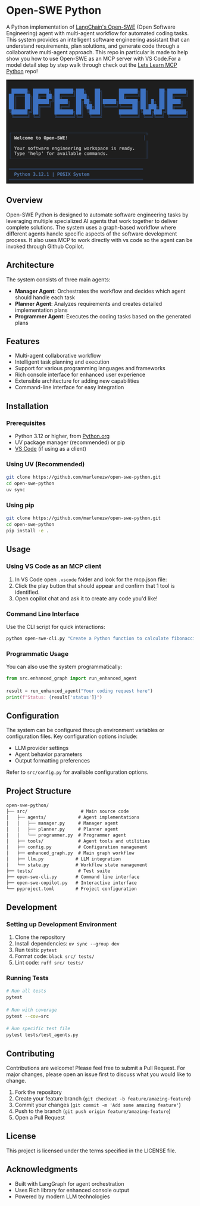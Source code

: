 # Open-SWE Python

A Python implementation of [LangChain's Open-SWE](https://github.com/langchain-ai/open-swe) (Open Software Engineering) agent with multi-agent workflow for automated coding tasks. This system provides an intelligent software engineering assistant that can understand requirements, plan solutions, and generate code through a collaborative multi-agent approach. This repo in particular is made to help show you how to use Open-SWE as an MCP server with VS Code.For a model detail step by step walk through check out the [Lets Learn MCP Python](https://github.com/microsoft/lets-learn-mcp-python) repo! 

![open-swe](./images/open-swe.png)

## Overview

Open-SWE Python is designed to automate software engineering tasks by leveraging multiple specialized AI agents that work together to deliver complete solutions. The system uses a graph-based workflow where different agents handle specific aspects of the software development process. It also uses MCP to work directly with vs code so the agent can be invoked through Github Copilot. 

## Architecture

The system consists of three main agents:

- **Manager Agent**: Orchestrates the workflow and decides which agent should handle each task
- **Planner Agent**: Analyzes requirements and creates detailed implementation plans
- **Programmer Agent**: Executes the coding tasks based on the generated plans

## Features

- Multi-agent collaborative workflow
- Intelligent task planning and execution
- Support for various programming languages and frameworks
- Rich console interface for enhanced user experience
- Extensible architecture for adding new capabilities
- Command-line interface for easy integration

## Installation

### Prerequisites

- Python 3.12 or higher, from [Python.org](https://www.python.org/)
- UV package manager (recommended) or pip
- [VS Code](https://code.visualstudio.com/) (if using as a client)

### Using UV (Recommended)

```bash
git clone https://github.com/marlenezw/open-swe-python.git
cd open-swe-python
uv sync
```

### Using pip

```bash
git clone https://github.com/marlenezw/open-swe-python.git
cd open-swe-python
pip install -e .
```

## Usage

### Using VS Code as an MCP client

1. In VS Code open `.vscode` folder and look for the mcp.json file:
2. Click the play button that should appear and confirm that 1 tool is identified.
3. Open copilot chat and ask it to create any code you'd like!

### Command Line Interface

Use the CLI script for quick interactions:

```bash
python open-swe-cli.py "Create a Python function to calculate fibonacci numbers"
```

### Programmatic Usage

You can also use the system programmatically:

```python
from src.enhanced_graph import run_enhanced_agent

result = run_enhanced_agent("Your coding request here")
print(f"Status: {result['status']}")
```

## Configuration

The system can be configured through environment variables or configuration files. Key configuration options include:

- LLM provider settings
- Agent behavior parameters
- Output formatting preferences

Refer to `src/config.py` for available configuration options.

## Project Structure

```
open-swe-python/
├── src/                    # Main source code
│   ├── agents/            # Agent implementations
│   │   ├── manager.py     # Manager agent
│   │   ├── planner.py     # Planner agent
│   │   └── programmer.py  # Programmer agent
│   ├── tools/             # Agent tools and utilities
│   ├── config.py          # Configuration management
│   ├── enhanced_graph.py  # Main graph workflow
│   ├── llm.py            # LLM integration
│   └── state.py          # Workflow state management
├── tests/                 # Test suite
├── open-swe-cli.py       # Command line interface
├── open-swe-copilot.py   # Interactive interface
└── pyproject.toml        # Project configuration
```

## Development

### Setting up Development Environment

1. Clone the repository
2. Install dependencies: `uv sync --group dev`
3. Run tests: `pytest`
4. Format code: `black src/ tests/`
5. Lint code: `ruff src/ tests/`

### Running Tests

```bash
# Run all tests
pytest

# Run with coverage
pytest --cov=src

# Run specific test file
pytest tests/test_agents.py
```

## Contributing

Contributions are welcome! Please feel free to submit a Pull Request. For major changes, please open an issue first to discuss what you would like to change.

1. Fork the repository
2. Create your feature branch (`git checkout -b feature/amazing-feature`)
3. Commit your changes (`git commit -m 'Add some amazing feature'`)
4. Push to the branch (`git push origin feature/amazing-feature`)
5. Open a Pull Request

## License

This project is licensed under the terms specified in the LICENSE file.

## Acknowledgments

- Built with LangGraph for agent orchestration
- Uses Rich library for enhanced console output
- Powered by modern LLM technologies
